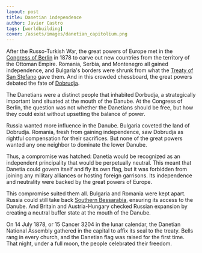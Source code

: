 ```yaml
---
layout: post
title: Danetian independence
author: Javier Castro
tags: [worldbuilding]
cover: /assets/images/danetian_capitolium.png
---
```


After the Russo-Turkish War, the great powers of Europe met in the
[Congress of Berlin](https://en.wikipedia.org/wiki/Congress_of_Berlin)
in 1878 to carve out new countries from the territory of the
Ottoman Empire. Romania, Serbia, and Montenegro all gained independence, and
Bulgaria's borders were shrunk from what the
[Treaty of San Stefano](https://en.wikipedia.org/wiki/Treaty_of_San_Stefano)
gave them.
And in this crowded chessboard, the great powers debated the fate of
[Dobrudja](https://en.wikipedia.org/wiki/Dobruja).

The Danetians were a distinct people that inhabited Dorbudja, a strategically
important land situated at the mouth of the Danube. At the Congress of Berlin,
the question was not whether the Danetians should be free, but how they could
exist without upsetting the balance of power.

Russia wanted more influence in the Danube. Bulgaria coveted the land of
Dobrudja. Romania, fresh from gaining independence, saw Dobrudja as rightful
compensation for their sacrifices. But none of the great powers wanted any one
neighbor to dominate the lower Danube.

Thus, a compromise was hatched: Danetia would be recognized as an independent
principality that would be perpetually neutral. This meant that Danetia could
govern itself and fly its own flag, but it was forbidden from joining any
military alliances or hosting foreign garrisons. Its independence and neutrality
were backed by the great powers of Europe.

This compromise suited them all.
Bulgaria and Romania were kept apart. Russia could still take back
[Southern Bessarabia](https://en.wikipedia.org/wiki/Southern_Bessarabia),
ensuring its access to the Danube. And Britain and
Austria-Hungary checked Russian expansion by creating a neutral buffer state
at the mouth of the Danube.

On 14 July 1878, or 15 Cancer 3204 in the lunar calendar, the Danetian National
Assembly gathered in the capital to affix its seal to the treaty. Bells rang
in every church, and the Danetian flag was raised for the first time. That
night, under a full moon, the people celebrated their freedom.
